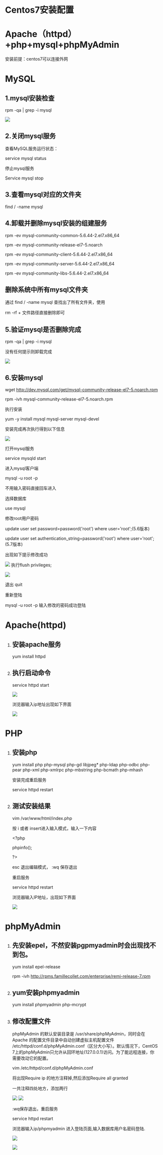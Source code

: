 # Centos7安装配置

# Apache（httpd）+php+mysql+phpMyAdmin

安装前提：centos7可以连接外网

# MySQL

## 1.mysql安装检查

rpm -qa \| grep -i mysql

![](https://github.com/RachelGardnerr/note/blob/main/image/0.png)

## 2.关闭mysql服务

查看MySQL服务运行状态：

service mysql status

停止mysql服务

Service mysql stop

## **3.查看mysql对应的文件夹**

find / -name mysql

## **4.卸载并删除mysql安装的组建服务**

rpm -ev mysql-community-common-5.6.44-2.el7.x86_64

rpm -ev mysql-community-release-el7-5.noarch

rpm -ev mysql-community-client-5.6.44-2.el7.x86_64

rpm -ev mysql-community-server-5.6.44-2.el7.x86_64

rpm -ev mysql-community-libs-5.6.44-2.el7.x86_64

## **删除系统中所有mysql文件夹**

通过 find / -name mysql 查找出了所有文件夹，使用

rm -rf + 文件路径直接删除即可

## **5.验证mysql是否删除完成**

rpm -qa \| grep -i mysql

没有任何提示则卸载完成

![](https://github.com/RachelGardnerr/note/blob/main/image/%E5%9B%BE%E7%89%871.png)
## **6.安装mysql**

wget http://dev.mysql.com/get/mysql-community-release-el7-5.noarch.rpm

rpm -ivh mysql-community-release-el7-5.noarch.rpm

执行安装

yum -y install mysql mysql-server mysql-devel

安装完成再次执行得到以下信息

![]([media/image3.png](https://github.com/RachelGardnerr/note/blob/main/image/%E5%9B%BE%E7%89%872.png))

打开mysql服务

service mysqld start

进入mysql客户端

mysql -u root -p

不用输入密码直接回车进入

选择数据库

use mysql

修改root用户密码

update user set password=password(\'root\') where
user=\'root\';(5.6版本)

update user set authentication_string=password(\'root\') where
user=\'root\';(5.7版本)

出现如下提示修改成功

![]([media/image4.png](https://github.com/RachelGardnerr/note/blob/main/image/%E5%9B%BE%E7%89%873.png))
执行flush privileges;

![]([media/image5.png](https://github.com/RachelGardnerr/note/blob/main/image/%E5%9B%BE%E7%89%874.png))

退出 quit

重新登陆

mysql -u root -p 输入修改的密码成功登陆

# Apache(httpd)

1. ## 安装apache服务
   
   yum install httpd

2. ## 执行启动命令
   
   service httpd start
   
   ![](https://github.com/RachelGardnerr/note/blob/main/image/%E5%9B%BE%E7%89%875.png)
   
   浏览器输入ip地址出现如下界面
   
   ![](https://github.com/RachelGardnerr/note/blob/main/image/%E5%9B%BE%E7%89%876.png)

# PHP

1. ## 安装php
   
   yum install php php-mysql php-gd libjpeg\* php-ldap php-odbc
   php-pear php-xml php-xmlrpc php-mbstring php-bcmath php-mhash
   
   安装完成重启服务
   
   service httpd restart

2. ## 测试安装结果
   
   vim /var/www/html/index.php
   
   按 i 或者 insert进入输入模式，输入一下内容
   
   \<?php
   
   phpinfo();
   
   ?\>
   
   esc 退出编辑模式， :wq 保存退出
   
   重启服务
   
   service httpd restart
   
   浏览器输入IP地址，出现如下界面
   
   ![](https://github.com/RachelGardnerr/note/blob/main/image/%E5%9B%BE%E7%89%877.png)
# phpMyAdmin

1. ## 先安装epel，不然安装pgpmyadmin时会出现找不到包。
   
   yum install epel-release
   
   rpm -ivh http://rpms.famillecollet.com/enterprise/remi-release-7.rpm

2. ## yum安装phpmyadmin
   
   yum install phpmyadmin php-mcrypt

3. ## 修改配置文件
   
   phpMyAdmin 的默认安装目录是 /usr/share/phpMyAdmin，同时会在 Apache
   的配置文件目录中自动创建虚拟主机配置文件
   /etc/httpd/conf.d/phpMyAdmin.conf（区分大小写）。默认情况下，CentOS
   7上的phpMyAdmin只允许从回环地址(127.0.0.1)访问。为了能远程连接，你需要改动它的配置。
   
   vim /etc/httpd/conf.d/phpMyAdmin.conf
   
   将出现Require ip 的地方注释掉,然后添加Require all granted
   
   一共注释四处地方，添加两行
   
   ![](https://github.com/RachelGardnerr/note/blob/main/image/%E5%9B%BE%E7%89%878.png)
   ![]([media/image10.png](https://github.com/RachelGardnerr/note/blob/main/image/%E5%9B%BE%E7%89%879.png))
   
   :wq保存退出，重启服务
   
   service httpd restart
   
   浏览器输入ip/phpmyadmin 进入登陆页面,输入数据库用户名密码登陆.
   
   ![](https://github.com/RachelGardnerr/note/blob/main/image/%E5%9B%BE%E7%89%8710.png)
   
   ![](https://github.com/RachelGardnerr/note/blob/main/image/%E5%9B%BE%E7%89%8711.png)
